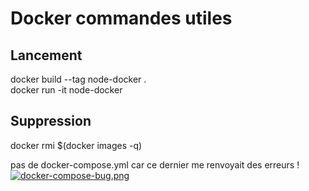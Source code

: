 # Docker commandes utiles
## Lancement
docker build --tag node-docker .  
docker run -it node-docker
## Suppression
docker rmi $(docker images -q)  


pas de docker-compose.yml car ce dernier me renvoyait des erreurs !  
[![docker-compose-bug.png](https://i.postimg.cc/8ckwvXhV/docker-compose-bug.png)](https://postimg.cc/MM4y2DPs)
